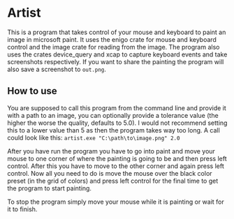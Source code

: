 # Artist
This is a program that takes control of your mouse and keyboard to paint an image in microsoft paint. It uses the enigo crate for mouse and keyboard control and the image crate for reading from the image. The program also uses the crates device_query and xcap to capture keyboard events and take screenshots respectively. If you want to share the painting the program will also save a screenshot to `out.png`.

## How to use
You are supposed to call this program from the command line and provide it with a path to an image, you can optionally provide a tolerance value (the higher the worse the quality, defaults to 5.0). I would not recommend setting this to a lower value than 5 as then the program takes way too long. A call could look like this:
`artist.exe "C:\path\to\image.png" 2.0`

After you have run the program you have to go into paint and move your mouse to one corner of where the painting is going to be and then press left control. After this you have to move to the other corner and again press left control. Now all you need to do is move the mouse over the black color preset (in the grid of colors) and press left control for the final time to get the program to start painting.

To stop the program simply move your mouse while it is painting or wait for it to finish.